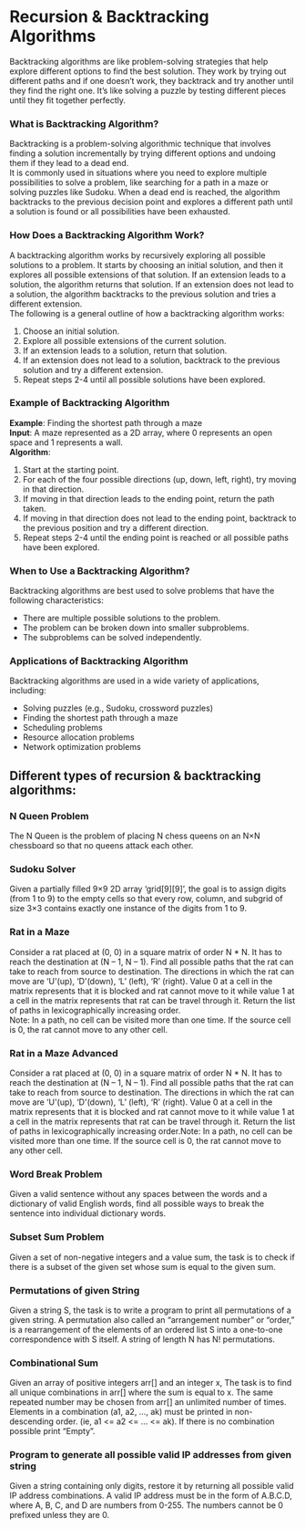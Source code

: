 <h1>Recursion & Backtracking Algorithms</h1>
Backtracking algorithms are like problem-solving strategies that help explore different options to find the best solution. They work by trying out different paths and if one doesn’t work, they backtrack and try another until they find the right one. It’s like solving a puzzle by testing different pieces until they fit together perfectly.
<h3>What is Backtracking Algorithm?</h3>
Backtracking is a problem-solving algorithmic technique that involves finding a solution incrementally by trying different options and undoing them if they lead to a dead end.
<br>
It is commonly used in situations where you need to explore multiple possibilities to solve a problem, like searching for a path in a maze or solving puzzles like Sudoku. When a dead end is reached, the algorithm backtracks to the previous decision point and explores a different path until a solution is found or all possibilities have been exhausted.

<h3>How Does a Backtracking Algorithm Work?</h3>
A backtracking algorithm works by recursively exploring all possible solutions to a problem. It starts by choosing an initial solution, and then it explores all possible extensions of that solution. If an extension leads to a solution, the algorithm returns that solution. If an extension does not lead to a solution, the algorithm backtracks to the previous solution and tries a different extension.
<br>
The following is a general outline of how a backtracking algorithm works:
<ol>
<li>Choose an initial solution.</li>
<li>Explore all possible extensions of the current solution.</li>
<li>If an extension leads to a solution, return that solution.</li>
<li>If an extension does not lead to a solution, backtrack to the previous solution and try a different extension.</li>
<li>Repeat steps 2-4 until all possible solutions have been explored.</li></ol>
<h3>Example of Backtracking Algorithm</h3>
<b>Example</b>: Finding the shortest path through a maze
<br>
<b>Input</b>: A maze represented as a 2D array, where 0 represents an open space and 1 represents a wall.
<br>
<b>Algorithm</b>:
<ol>
<li>Start at the starting point.</li>
<li>For each of the four possible directions (up, down, left, right), try moving in that direction.</li>
<li>If moving in that direction leads to the ending point, return the path taken.</li>
<li>If moving in that direction does not lead to the ending point, backtrack to the previous position and try a different direction.</li>
<li>Repeat steps 2-4 until the ending point is reached or all possible paths have been explored.</li></ol>
<h3>When to Use a Backtracking Algorithm?</h3>
Backtracking algorithms are best used to solve problems that have the following characteristics:<ul>

<li>There are multiple possible solutions to the problem.</li>
<li>The problem can be broken down into smaller subproblems.</li>
<li>The subproblems can be solved independently.</li></ul>
<h3>Applications of Backtracking Algorithm</h3>
Backtracking algorithms are used in a wide variety of applications, including:
<ul>
<li>Solving puzzles (e.g., Sudoku, crossword puzzles)</li>
<li>Finding the shortest path through a maze</li>
<li>Scheduling problems</li>
<li>Resource allocation problems</li>
<li>Network optimization problems</li></ul>
<h2>Different types of recursion & backtracking algorithms:</h2>
<h3>N Queen Problem</h3><p>The N Queen is the problem of placing N chess queens on an N×N chessboard so that no queens attack each other.</p>
<h3>Sudoku Solver</h3><p>Given a partially filled 9×9 2D array ‘grid[9][9]’, the goal is to assign digits (from 1 to 9) to the empty cells so that every row, column, and subgrid of size 3×3 contains exactly one instance of the digits from 1 to 9. </p>
<h3>Rat in a Maze</h3><p>Consider a rat placed at (0, 0) in a square matrix of order N * N. It has to reach the destination at (N – 1, N – 1). Find all possible paths that the rat can take to reach from source to destination. The directions in which the rat can move are ‘U'(up), ‘D'(down), ‘L’ (left), ‘R’ (right). Value 0 at a cell in the matrix represents that it is blocked and rat cannot move to it while value 1 at a cell in the matrix represents that rat can be travel through it. Return the list of paths in lexicographically increasing order.<br>Note: In a path, no cell can be visited more than one time. If the source cell is 0, the rat cannot move to any other cell.</p>
<h3>Rat in a Maze Advanced</h3><p>Consider a rat placed at (0, 0) in a square matrix of order N * N. It has to reach the destination at (N – 1, N – 1). Find all possible paths that the rat can take to reach from source to destination. The directions in which the rat can move are ‘U'(up), ‘D'(down), ‘L’ (left), ‘R’ (right). Value 0 at a cell in the matrix represents that it is blocked and rat cannot move to it while value 1 at a cell in the matrix represents that rat can be travel through it. Return the list of paths in lexicographically increasing order.Note: In a path, no cell can be visited more than one time. If the source cell is 0, the rat cannot move to any other cell.</p>
<h3>Word Break Problem</h3><p>Given a valid sentence without any spaces between the words and a dictionary of valid English words, find all possible ways to break the sentence into individual dictionary words.</p>
<h3>Subset Sum Problem</h3><p>Given a set of non-negative integers and a value sum, the task is to check if there is a subset of the given set whose sum is equal to the given sum. </p>
<h3>Permutations of given String</h3><p>Given a string S, the task is to write a program to print all permutations of a given string. A permutation also called an “arrangement number” or “order,” is a rearrangement of the elements of an ordered list S into a one-to-one correspondence with S itself. A string of length N has N! permutations.</p>
<h3>Combinational Sum</h3><p>Given an array of positive integers arr[] and an integer x, The task is to find all unique combinations in arr[] where the sum is equal to x. The same repeated number may be chosen from arr[] an unlimited number of times. Elements in a combination (a1, a2, …, ak) must be printed in non-descending order. (ie, a1 <= a2 <= … <= ak). If there is no combination possible print “Empty”.</p>
<h3>Program to generate all possible valid IP addresses from given string</h3><p>Given a string containing only digits, restore it by returning all possible valid IP address combinations. A valid IP address must be in the form of A.B.C.D, where A, B, C, and D are numbers from 0-255. The numbers cannot be 0 prefixed unless they are 0.</p>